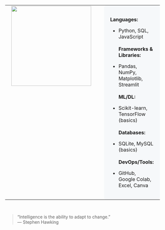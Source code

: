 <table>
  <tr>
    <td align="center" valign="top" width="320" style="padding-right: 30px;">
      <img src="YOUR_IMAGE_LINK_HERE" height="260"/>
    </td>
    <td valign="top" style="background:#f6f8fa; border-radius:8px; padding: 20px;">
      
<b>Languages:</b><br>
- Python, SQL, JavaScript<br><br>
<b>Frameworks & Libraries:</b><br>
- Pandas, NumPy, Matplotlib, Streamlit<br><br>
<b>ML/DL:</b><br>
- Scikit-learn, TensorFlow (basics)<br><br>
<b>Databases:</b><br>
- SQLite, MySQL (basics)<br><br>
<b>DevOps/Tools:</b><br>
- GitHub, Google Colab, Excel, Canva

    </td>
  </tr>
</table>

<br>

> “Intelligence is the ability to adapt to change.”  
> — Stephen Hawking

<br>
